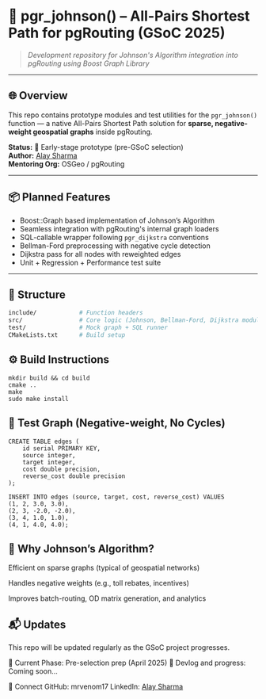 # 🚀 pgr_johnson() – All-Pairs Shortest Path for pgRouting (GSoC 2025)

> _Development repository for Johnson's Algorithm integration into pgRouting using Boost Graph Library_

---

## 🌐 Overview

This repo contains prototype modules and test utilities for the `pgr_johnson()` function — a native All-Pairs Shortest Path solution for **sparse, negative-weight geospatial graphs** inside pgRouting.

**Status:** 🧪 Early-stage prototype (pre-GSoC selection)  
**Author:** [Alay Sharma](https://github.com/mrvenom17)  
**Mentoring Org:** OSGeo / pgRouting

---

## 📦 Planned Features

- Boost::Graph based implementation of Johnson’s Algorithm
- Seamless integration with pgRouting's internal graph loaders
- SQL-callable wrapper following `pgr_dijkstra` conventions
- Bellman-Ford preprocessing with negative cycle detection
- Dijkstra pass for all nodes with reweighted edges
- Unit + Regression + Performance test suite

---

## 🔧 Structure

```bash
include/            # Function headers
src/                # Core logic (Johnson, Bellman-Ford, Dijkstra modules)
test/               # Mock graph + SQL runner
CMakeLists.txt      # Build setup
```

## ⚙️ Build Instructions
```
mkdir build && cd build
cmake ..
make
sudo make install
```

## 🧪 Test Graph (Negative-weight, No Cycles)
```
CREATE TABLE edges (
    id serial PRIMARY KEY,
    source integer,
    target integer,
    cost double precision,
    reverse_cost double precision
);

INSERT INTO edges (source, target, cost, reverse_cost) VALUES
(1, 2, 3.0, 3.0),
(2, 3, -2.0, -2.0),
(3, 4, 1.0, 1.0),
(4, 1, 4.0, 4.0);
```

## 🧠 Why Johnson’s Algorithm?
Efficient on sparse graphs (typical of geospatial networks)

Handles negative weights (e.g., toll rebates, incentives)

Improves batch-routing, OD matrix generation, and analytics

## 📬 Updates
This repo will be updated regularly as the GSoC project progresses.

📅 Current Phase: Pre-selection prep (April 2025)
🧵 Devlog and progress: Coming soon...

📡 Connect
GitHub: mrvenom17
LinkedIn: [Alay Sharma](https://www.linkedin.com/in/alay-sh/)